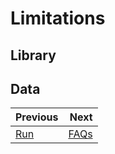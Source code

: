 # Limitations

## Library

## Data

<div class="section_buttons">

| Previous   |        Next |
|:-----------|------------:|
| [Run][run] | [FAQs][faq] |

</div>

[run]: run.md
[faq]: faq.md
